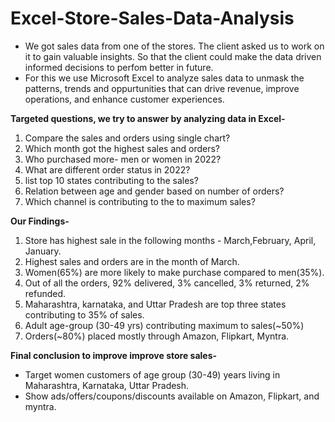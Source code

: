 # Excel-Store-Sales-Data-Analysis
- We got sales data from one of the stores. The client asked us to work on it to gain valuable insights. So that the client could make the data driven informed decisions to perfom better in future.
- For this we use Microsoft Excel to analyze sales data to unmask the patterns, trends and oppurtunities that can drive revenue, improve operations, and enhance customer experiences.


**Targeted questions, we try to answer by analyzing data in Excel-**

1. Compare the sales and orders using single chart?
2. Which month got the highest sales and orders?
3. Who purchased more- men or women in 2022?
4. What are different order status in 2022?
5. list top 10 states contributing to the sales?
6. Relation between age and gender based on number of orders?
7. Which channel is contributing to the to maximum sales?

**Our Findings-**
1. Store has highest sale in the following months - March,February, April, January.
2. Highest sales and orders are in the month of March.
3.  Women(65%) are more likely to make purchase compared to men(35%).
4.  Out of all the orders, 92% delivered, 3% cancelled, 3% returned, 2% refunded.
5.  Maharashtra, karnataka, and Uttar Pradesh are top three states contributing to 35% of sales.
6.  Adult age-group (30-49 yrs) contributing maximum to sales(~50%)
7.  Orders(~80%) placed mostly through Amazon, Flipkart, Myntra.

**Final conclusion to improve improve store sales-**

- Target women customers of age group (30-49) years living in Maharashtra, Karnataka, Uttar Pradesh.
- Show ads/offers/coupons/discounts available on Amazon, Flipkart, and myntra.
